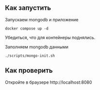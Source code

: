 ## Как запустить

Запускаем mongodb и приложение

```shell
docker compose up -d
```
Убедиться, что для контейнеры поднялись.

Заполняем mongodb данными

```shell
./scripts/mongo-init.sh
```

## Как проверить

Откройте в браузере http://localhost:8080